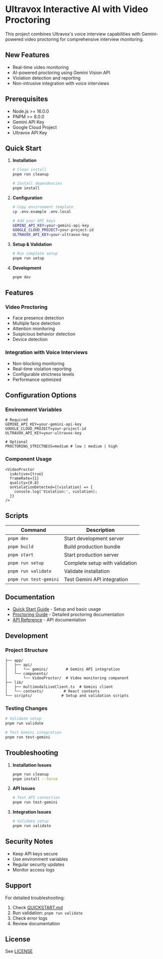 # Ultravox Interactive AI with Video Proctoring

This project combines Ultravox's voice interview capabilities with Gemini-powered video proctoring for comprehensive interview monitoring.

## New Features

- Real-time video monitoring
- AI-powered proctoring using Gemini Vision API
- Violation detection and reporting
- Non-intrusive integration with voice interviews

## Prerequisites

- Node.js >= 16.0.0
- PNPM >= 8.0.0
- Gemini API Key
- Google Cloud Project
- Ultravox API Key

## Quick Start

1. **Installation**
   ```bash
   # Clean install
   pnpm run cleanup

   # Install dependencies
   pnpm install
   ```

2. **Configuration**
   ```bash
   # Copy environment template
   cp .env.example .env.local

   # Add your API keys
   GEMINI_API_KEY=your-gemini-api-key
   GOOGLE_CLOUD_PROJECT=your-project-id
   ULTRAVOX_API_KEY=your-ultravox-key
   ```

3. **Setup & Validation**
   ```bash
   # Run complete setup
   pnpm run setup
   ```

4. **Development**
   ```bash
   pnpm dev
   ```

## Features

### Video Proctoring
- Face presence detection
- Multiple face detection
- Attention monitoring
- Suspicious behavior detection
- Device detection

### Integration with Voice Interviews
- Non-blocking monitoring
- Real-time violation reporting
- Configurable strictness levels
- Performance optimized

## Configuration Options

### Environment Variables
```env
# Required
GEMINI_API_KEY=your-gemini-api-key
GOOGLE_CLOUD_PROJECT=your-project-id
ULTRAVOX_API_KEY=your-ultravox-key

# Optional
PROCTORING_STRICTNESS=medium # low | medium | high
```

### Component Usage
```tsx
<VideoProctor
  isActive={true}
  frameRate={1}
  quality={0.8}
  onViolationDetected={(violation) => {
    console.log('Violation:', violation);
  }}
/>
```

## Scripts

| Command | Description |
|---------|-------------|
| `pnpm dev` | Start development server |
| `pnpm build` | Build production bundle |
| `pnpm start` | Start production server |
| `pnpm run setup` | Complete setup with validation |
| `pnpm run validate` | Validate installation |
| `pnpm run test-gemini` | Test Gemini API integration |

## Documentation

- [Quick Start Guide](./QUICKSTART.md) - Setup and basic usage
- [Proctoring Guide](./PROCTORING.md) - Detailed proctoring documentation
- [API Reference](./app/api/gemini/route.ts) - API documentation

## Development

### Project Structure
```
├── app/
│   ├── api/
│   │   └── gemini/        # Gemini API integration
│   └── components/
│       └── VideoProctor/  # Video monitoring component
├── lib/
│   ├── multimodalLiveClient.ts  # Gemini client
│   └── contexts/         # React contexts
└── scripts/             # Setup and validation scripts
```

### Testing Changes
```bash
# Validate setup
pnpm run validate

# Test Gemini integration
pnpm run test-gemini
```

## Troubleshooting

1. **Installation Issues**
   ```bash
   pnpm run cleanup
   pnpm install --force
   ```

2. **API Issues**
   ```bash
   # Test API connection
   pnpm run test-gemini
   ```

3. **Integration Issues**
   ```bash
   # Validate setup
   pnpm run validate
   ```

## Security Notes

- Keep API keys secure
- Use environment variables
- Regular security updates
- Monitor access logs

## Support

For detailed troubleshooting:
1. Check [QUICKSTART.md](./QUICKSTART.md)
2. Run validation: `pnpm run validate`
3. Check error logs
4. Review documentation

## License

See [LICENSE](./LICENSE)
